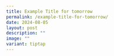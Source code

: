 ```yaml
---
title: Example Title for tomorrow
permalink: /example-title-for-tomorrow/
date: 2024-08-05
layout: post
description: ""
image: ""
variant: tiptap
---
```

